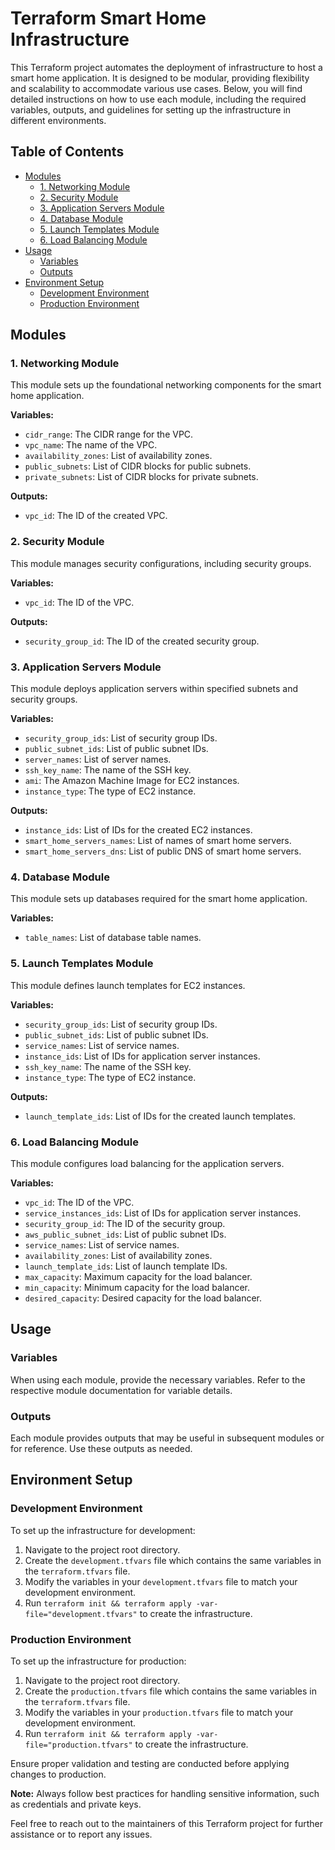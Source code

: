 # Terraform Smart Home Infrastructure

This Terraform project automates the deployment of infrastructure to host a smart home application. It is designed to be modular, providing flexibility and scalability to accommodate various use cases. Below, you will find detailed instructions on how to use each module, including the required variables, outputs, and guidelines for setting up the infrastructure in different environments.

## Table of Contents

- [Modules](#modules)
  - [1. Networking Module](#1-networking-module)
  - [2. Security Module](#2-security-module)
  - [3. Application Servers Module](#3-application-servers-module)
  - [4. Database Module](#4-database-module)
  - [5. Launch Templates Module](#5-launch-templates-module)
  - [6. Load Balancing Module](#6-load-balancing-module)
- [Usage](#usage)
  - [Variables](#variables)
  - [Outputs](#outputs)
- [Environment Setup](#environment-setup)
  - [Development Environment](#development-environment)
  - [Production Environment](#production-environment)

## Modules

### 1. Networking Module

This module sets up the foundational networking components for the smart home application.

**Variables:**
- `cidr_range`: The CIDR range for the VPC.
- `vpc_name`: The name of the VPC.
- `availability_zones`: List of availability zones.
- `public_subnets`: List of CIDR blocks for public subnets.
- `private_subnets`: List of CIDR blocks for private subnets.

**Outputs:**
- `vpc_id`: The ID of the created VPC.

### 2. Security Module

This module manages security configurations, including security groups.

**Variables:**
- `vpc_id`: The ID of the VPC.

**Outputs:**
- `security_group_id`: The ID of the created security group.

### 3. Application Servers Module

This module deploys application servers within specified subnets and security groups.

**Variables:**
- `security_group_ids`: List of security group IDs.
- `public_subnet_ids`: List of public subnet IDs.
- `server_names`: List of server names.
- `ssh_key_name`: The name of the SSH key.
- `ami`: The Amazon Machine Image for EC2 instances.
- `instance_type`: The type of EC2 instance.

**Outputs:**
- `instance_ids`: List of IDs for the created EC2 instances.
- `smart_home_servers_names`: List of names of smart home servers.
- `smart_home_servers_dns`: List of public DNS of smart home servers.

### 4. Database Module

This module sets up databases required for the smart home application.

**Variables:**
- `table_names`: List of database table names.

### 5. Launch Templates Module

This module defines launch templates for EC2 instances.

**Variables:**
- `security_group_ids`: List of security group IDs.
- `public_subnet_ids`: List of public subnet IDs.
- `service_names`: List of service names.
- `instance_ids`: List of IDs for application server instances.
- `ssh_key_name`: The name of the SSH key.
- `instance_type`: The type of EC2 instance.

**Outputs:**
- `launch_template_ids`: List of IDs for the created launch templates.

### 6. Load Balancing Module

This module configures load balancing for the application servers.

**Variables:**
- `vpc_id`: The ID of the VPC.
- `service_instances_ids`: List of IDs for application server instances.
- `security_group_id`: The ID of the security group.
- `aws_public_subnet_ids`: List of public subnet IDs.
- `service_names`: List of service names.
- `availability_zones`: List of availability zones.
- `launch_template_ids`: List of launch template IDs.
- `max_capacity`: Maximum capacity for the load balancer.
- `min_capacity`: Minimum capacity for the load balancer.
- `desired_capacity`: Desired capacity for the load balancer.

## Usage

### Variables

When using each module, provide the necessary variables. Refer to the respective module documentation for variable details.

### Outputs

Each module provides outputs that may be useful in subsequent modules or for reference. Use these outputs as needed.

## Environment Setup

### Development Environment

To set up the infrastructure for development:

1. Navigate to the project root directory.
2. Create the `development.tfvars` file which contains the same variables in the `terraform.tfvars` file.
3. Modify the variables in your `development.tfvars` file to match your development environment.
4. Run `terraform init && terraform apply -var-file="development.tfvars"` to create the infrastructure.

### Production Environment

To set up the infrastructure for production:

1. Navigate to the project root directory.
2. Create the `production.tfvars` file which contains the same variables in the `terraform.tfvars` file.
3. Modify the variables in your `production.tfvars` file to match your development environment.
4. Run `terraform init && terraform apply -var-file="production.tfvars"` to create the infrastructure.

Ensure proper validation and testing are conducted before applying changes to production.

**Note:** Always follow best practices for handling sensitive information, such as credentials and private keys. 

Feel free to reach out to the maintainers of this Terraform project for further assistance or to report any issues.
